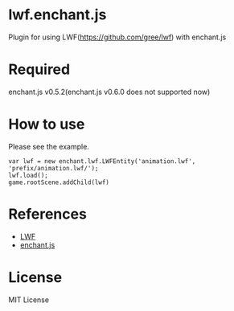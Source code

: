 lwf.enchant.js
==============

Plugin for using LWF(https://github.com/gree/lwf) with enchant.js

# Required

enchant.js v0.5.2(enchant.js v0.6.0 does not supported now)

# How to use
Please see the example.

    var lwf = new enchant.lwf.LWFEntity('animation.lwf', 'prefix/animation.lwf/');
    lwf.load();
    game.rootScene.addChild(lwf)

# References

- [LWF](https://github.com/gree/lwf)
- [enchant.js](https://github.com/wise9/enchant.js)

# License

MIT License

